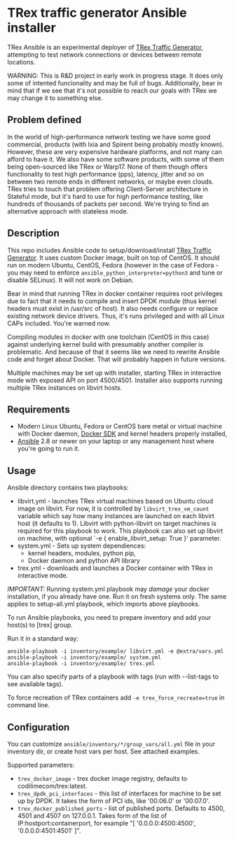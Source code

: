 # TRex traffic generator Ansible installer

TRex Ansible is an experimental deployer of [TRex Traffic Generator](https://trex-tgn.cisco.com), attempting to test network connections or devices between remote locations. 

WARNING: This is R&D project in early work in progress stage. It does only some of intented funcionality and may be full of bugs. Additionally, bear in mind that if we see that it's not possible to reach our goals with TRex we may change it to something else. 

## Problem defined

In the world of high-performance network testing we have some good commercial, products (with Ixia and Spirent being probably mostly known). However, these are very expensive hardware platforms, and not many can afford to have it. We also have some software products, with some of them being open-sourced like TRex or Warp17. None of them though offers functionality to test high performance (pps), latency, jitter and so on between two remote ends in different networks, or maybe even clouds. TRex tries to touch that problem offering Client-Server architecture in Stateful mode, but it's hard to use for high performance testing, like hundreds of thousands of packets per second. We're trying to find an alternative approach with stateless mode. 

## Description

This repo includes Ansible code to setup/download/install [TRex Traffic Generator](https://trex-tgn.cisco.com). It uses custom Docker image, built on top of CentOS. It should run on modern Ubuntu, CentOS, Fedora (however in the case of Fedora - you may need to enforce `ansible_python_interpreter=python3` and tune or disable SELinux). It will not work on Debian.

Bear in mind that running TRex in docker container requires root privileges due to fact that it needs to compile and insert DPDK module (thus kernel headers must exist in /usr/src of host). It also needs configure or replace existing network device drivers. Thus, it's runs privileged and with all Linux CAPs included. You're warned now.

Compiling modules in docker with one toolchain (CentOS in this case) against underlying kernel build with presumably another compiler is problematic. And because of that it seems like we need to rewrite Ansible code and forget about Docker. That will probably happen in future versions.

Multiple machines may be set up with installer, starting TRex in interactive mode with exposed API on port 4500/4501. Installer also supports running multiple TRex instances on libvirt hosts. 

## Requirements

* Modern Linux Ubuntu, Fedora or CentOS bare metal or virtual machine with Docker daemon, [Docker SDK](https://docker-py.readthedocs.io/en/stable/) and kernel headers properly installed,
* [Ansible](https://www.ansible.com/) 2.8 or newer on your laptop or any management host where you're going to run it.

## Usage

Ansible directory contains two playbooks:

* libvirt.yml - launches TRex virtual machines based on Ubuntu cloud image on libvirt. For now, it is controlled by `libvirt_trex_vm_count` variable which say how many instances are launched on each libvirt host (it defaults to 1). Libvirt with python-libvirt on target machines is required for this playbook to work. This playbook can also set up libvirt on machine, with optional `-e { enable_libvirt_setup: True }' parameter. 
* system.yml - Sets up system dependiences:
  * kernel headers, modules, python pip,
  * Docker daemon and python API library
* trex.yml - downloads and launches a Docker container with TRex in interactive mode.

*IMPORTANT:* Running system.yml playbook may *damage* your docker installation, if you already have one. Run it on fresh systems only. The same applies to setup-all.yml playbook, which imports above playbooks.

To run Ansible playbooks, you need to prepare inventory and add your host(s) to [trex] group.

Run it in a standard way:

    ansible-playbook -i inventory/example/ libvirt.yml -e @extra/vars.yml
    ansible-playbook -i inventory/example/ system.yml
    ansible-playbook -i inventory/example/ trex.yml

You can also specify parts of a playbook with tags (run with --list-tags to see available tags).

To force recreation of TRex containers add `-e trex_force_recreate=true` in command line.

## Configuration

You can customize `ansible/inventory/*/group_vars/all.yml` file in your inventory dir, or create host vars per host. See attached examples.

Supported parameters:

* `trex_docker_image` - trex docker image registry, defaults to codilimecom/trex:latest.
* `trex_dpdk_pci_interfaces` - this list of interfaces for machine to be set up by DPDK. It takes the form of PCI ids, like '00:06.0' or '00:07.0'.
* `trex_docker_published_ports` - list of published ports. Defaults to 4500, 4501 and 4507 on 127.0.0.1. Takes form of the list of IP:hostport:containerport, for example "[ '0.0.0.0:4500:4500', '0.0.0.0:4501:4501' ]".
